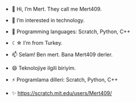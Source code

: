 - 👋 Hi, I’m Mert. They call me Mert409.
- 👀 I’m interested in technology.
- 🌱 Programming languages: Scratch, Python, C++
- ☾☆ I'm from Turkey.

- 📫 Selam! Ben mert. Bana Mert409 derler.
- 😄 Teknolojiye ilgili biriyim.
- ⚡ Programlama dilleri: Scratch, Python, C++
- ✨ https://scratch.mit.edu/users/Mert409/
